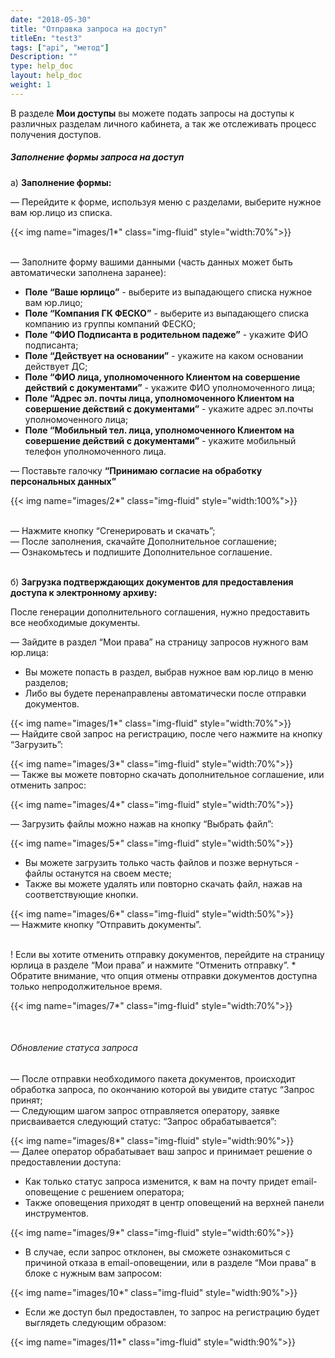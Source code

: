 ```yaml
---
date: "2018-05-30"
title: "Отправка запроса на доступ"
titleEn: "test3"
tags: ["api", "метод"]
Description: ""
type: help_doc
layout: help_doc
weight: 1
---
```


<div class="pixxett-alert pixxett-alert-icon alert4-light">
  <i class="fa fa-info-circle"></i>В разделе <b>Мои доступы</b> вы можете подать запросы на доступы к различных разделам личного кабинета, а так же отслеживать процесс получения доступов. </div>

##### Заполнение формы запроса на доступ

а) <b>Заполнение формы:</b> <br/>

— Перейдите к форме, используя меню с разделами, выберите нужное вам юр.лицо из списка.

{{< img name="images/1*" class="img-fluid" style="width:70%">}}

<br/>
— Заполните форму вашими данными (часть данных может быть автоматически заполнена заранее): 

* <b>Поле “Ваше юрлицо”</b> - выберите из выпадающего списка нужное вам юр.лицо;
* <b>Поле “Компания ГК ФЕСКО”</b>  - выберите из выпадающего списка компанию из группы компаний ФЕСКО;
* <b>Поле “ФИО Подписанта в родительном падеже”</b> - укажите ФИО подписанта;
* <b>Поле “Действует на основании”</b> - укажите на каком основании действует ДС;
* <b>Поле “ФИО лица, уполномоченного Клиентом на совершение действий с документами”</b> - укажите ФИО уполномоченного лица;
* <b>Поле “Адрес эл. почты лица, уполномоченного Клиентом на совершение действий с документами”</b> - укажите адрес эл.почты уполномоченного лица;
* <b>Поле “Мобильный тел. лица, уполномоченного Клиентом на совершение действий с документами”</b> - укажите мобильный телефон уполномоченного лица.

— Поставьте галочку <b>“Принимаю согласие на обработку персональных данных”</b> 

{{< img name="images/2*" class="img-fluid" style="width:100%">}}

<br/>
— Нажмите кнопку “Сгенерировать и скачать”; <br/>
— После заполнения, скачайте Дополнительное соглашение; <br/>
— Ознакомьтесь и подпишите Дополнительное соглашение. <br/>
<br/>

б)  <b>Загрузка подтверждающих документов для предоставления доступа к электронному архиву:</b> 

После генерации дополнительного соглашения, нужно предоставить все необходимые документы.

— Зайдите в раздел “Мои права” на страницу запросов нужного вам юр.лица: <br/>

* Вы можете попасть в раздел, выбрав нужное вам юр.лицо в меню разделов; <br/>
* Либо вы будете перенаправлены автоматически после отправки документов. <br/>

{{< img name="images/1*" class="img-fluid" style="width:70%">}}
<br/>
— Найдите свой запрос на регистрацию, после чего нажмите на кнопку “Загрузить”:

{{< img name="images/3*" class="img-fluid" style="width:70%">}}
<br/>
— Также вы можете повторно скачать дополнительное соглашение, или отменить запрос:

{{< img name="images/4*" class="img-fluid" style="width:70%">}}

— Загрузить файлы можно нажав на кнопку “Выбрать файл”:

{{< img name="images/5*" class="img-fluid" style="width:50%">}}

* Вы можете загрузить только часть файлов и позже вернуться - файлы останутся на своем месте; <br/>
* Также вы можете удалять или повторно скачать файл, нажав на соответствующие кнопки. <br/>

{{< img name="images/6*" class="img-fluid" style="width:50%">}}
<br/>
— Нажмите кнопку “Отправить документы”.

<br/>
! Если вы хотите отменить отправку документов, перейдите на страницу юрлица в разделе “Мои права” и нажмите “Отменить отправку”.
* Обратите внимание, что опция отмены отправки документов доступна только непродолжительное время.
 
{{< img name="images/7*" class="img-fluid" style="width:70%">}}

<br/>

###### Обновление статуса запроса

— После отправки необходимого пакета документов, происходит обработка запроса, по окончанию которой вы увидите статус “Запрос принят; <br/>
— Следующим шагом запрос отправляется оператору, заявке присваивается следующий статус:  “Запрос обрабатывается”: <br/>

{{< img name="images/8*" class="img-fluid" style="width:90%">}}
<br/>
— Далее оператор обрабатывает ваш запрос и принимает решение о предоставлении доступа:

* Как только статус запроса изменится, к вам на почту придет email-оповещение с решением оператора; <br/>
* Также оповещения приходят в центр оповещений на верхней панели инструментов. <br/>

{{< img name="images/9*" class="img-fluid" style="width:60%">}}

* В случае, если запрос отклонен, вы сможете ознакомиться с причиной отказа в email-оповещении, или в разделе “Мои права” в блоке с нужным вам запросом: <br/>

{{< img name="images/10*" class="img-fluid" style="width:90%">}}
<br/>

* Если же доступ был предоставлен, то запрос на регистрацию будет выглядеть следующим образом: <br/>

{{< img name="images/11*" class="img-fluid" style="width:90%">}}
